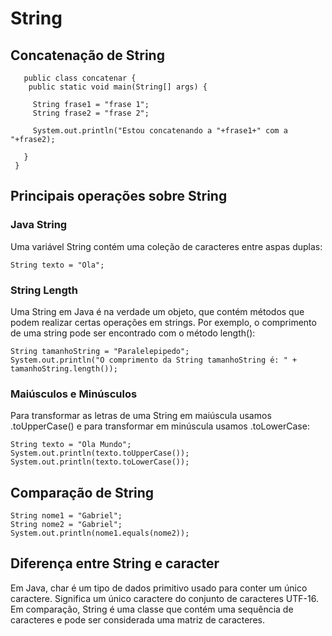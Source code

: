 # String

## Concatenação de String
    
       public class concatenar {
        public static void main(String[] args) {

         String frase1 = "frase 1";
         String frase2 = "frase 2";

         System.out.println("Estou concatenando a "+frase1+" com a "+frase2);

       }
     }
     
## Principais operações sobre String
### Java String
Uma variável String contém uma coleção de caracteres entre aspas duplas:
  
    String texto = "Ola";
    
### String Length
 Uma String em Java é na verdade um objeto, que contém métodos que podem realizar certas operações em strings. Por exemplo, o comprimento de uma string pode ser encontrado com o método length():

    String tamanhoString = "Paralelepipedo";
    System.out.println("O comprimento da String tamanhoString é: " + tamanhoString.length());
    
### Maiúsculos e Minúsculos
Para transformar as letras de uma String em maiúscula usamos .toUpperCase() e para transformar em minúscula usamos .toLowerCase:
  
    String texto = "Ola Mundo";
    System.out.println(texto.toUpperCase());
    System.out.println(texto.toLowerCase());
 
## Comparação de String
    String nome1 = "Gabriel";
    String nome2 = "Gabriel";
    System.out.println(nome1.equals(nome2));

## Diferença entre String e caracter
Em Java, char é um tipo de dados primitivo usado para conter um único caractere. Significa um único caractere do conjunto de caracteres UTF-16. Em comparação, String é uma classe que contém uma sequência de caracteres e pode ser considerada uma matriz de caracteres.

